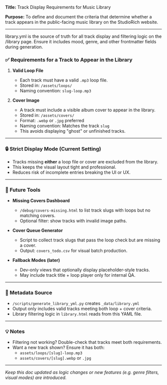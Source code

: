 **Title:** Track Display Requirements for Music Library

**Purpose:**
To define and document the criteria that determine whether a track appears in the public-facing music library on the StudioRich website.

---

library.yml is the source of truth for all track display and filtering logic on the /library page. Ensure it includes mood, genre, and other frontmatter fields during generation.

### ✅ Requirements for a Track to Appear in the Library
1. **Valid Loop File**
   - Each track must have a valid `.mp3` loop file.
   - Stored in: `/assets/loops/`
   - Naming convention: `slug-loop.mp3`

2. **Cover Image**
   - A track must include a visible album cover to appear in the library.
   - Stored in: `/assets/covers/`
   - Format: `.webp` or `.jpg` preferred
   - Naming convention: Matches the track `slug`
   - This avoids displaying "ghost" or unfinished tracks.

---

### 🔒 Strict Display Mode (Current Setting)
- Tracks missing **either** a loop file or cover are excluded from the library.
- This keeps the visual layout tight and professional.
- Reduces risk of incomplete entries breaking the UI or UX.

---

### 🧰 Future Tools
- **Missing Covers Dashboard**
  - `/debug/covers-missing.html` to list track slugs with loops but no matching covers.
  - Optional filter: show tracks with invalid image paths.

- **Cover Queue Generator**
  - Script to collect track slugs that pass the loop check but are missing a cover.
  - Output: `covers_todo.csv` for visual batch production.

- **Fallback Modes (later)**
  - Dev-only views that optionally display placeholder-style tracks.
  - May include track title + loop player only for internal QA.

---

### 💾 Metadata Source
- `/scripts/generate_library_yml.py` creates `_data/library.yml`
- Output only includes valid tracks meeting both loop + cover criteria.
- Library filtering logic in `library.html` reads from this YAML file.

---

### 💡 Notes
- Filtering not working? Double-check that tracks meet both requirements.
- Want a new track shown? Ensure it has both:
  - `assets/loops/[slug]-loop.mp3`
  - `assets/covers/[slug].webp` or `.jpg`

---

_Keep this doc updated as logic changes or new features (e.g. genre filters, visual modes) are introduced._

